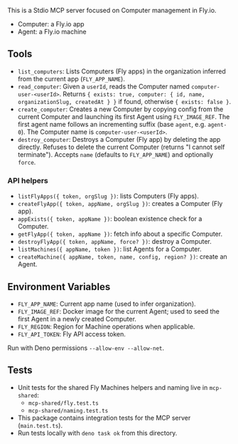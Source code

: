 This is a Stdio MCP server focused on Computer management in Fly.io.

- Computer: a Fly.io app
- Agent: a Fly.io machine

## Tools

- `list_computers`: Lists Computers (Fly apps) in the organization inferred from
  the current app (`FLY_APP_NAME`).
- `read_computer`: Given a `userId`, reads the Computer named
  `computer-user-<userId>`. Returns
  `{ exists: true, computer: { id, name, organizationSlug, createdAt } }` if
  found, otherwise `{ exists: false }`.
- `create_computer`: Creates a new Computer by copying config from the current
  Computer and launching its first Agent using `FLY_IMAGE_REF`. The first agent
  name follows an incrementing suffix (base `agent`, e.g. `agent-0`). The
  Computer name is `computer-user-<userId>`.
- `destroy_computer`: Destroys a Computer (Fly app) by deleting the app
  directly. Refuses to delete the current Computer (returns "I cannot self
  terminate"). Accepts `name` (defaults to `FLY_APP_NAME`) and optionally
  `force`.

### API helpers

- `listFlyApps({ token, orgSlug })`: lists Computers (Fly apps).
- `createFlyApp({ token, appName, orgSlug })`: creates a Computer (Fly app).
- `appExists({ token, appName })`: boolean existence check for a Computer.
- `getFlyApp({ token, appName })`: fetch info about a specific Computer.
- `destroyFlyApp({ token, appName, force? })`: destroy a Computer.
- `listMachines({ appName, token })`: list Agents for a Computer.
- `createMachine({ appName, token, name, config, region? })`: create an Agent.

## Environment Variables

- `FLY_APP_NAME`: Current app name (used to infer organization).
- `FLY_IMAGE_REF`: Docker image for the current Agent; used to seed the first
  Agent in a newly created Computer.
- `FLY_REGION`: Region for Machine operations when applicable.
- `FLY_API_TOKEN`: Fly API access token.

Run with Deno permissions `--allow-env --allow-net`.

## Tests

- Unit tests for the shared Fly Machines helpers and naming live in
  `mcp-shared`:
  - `mcp-shared/fly.test.ts`
  - `mcp-shared/naming.test.ts`
- This package contains integration tests for the MCP server (`main.test.ts`).
- Run tests locally with `deno task ok` from this directory.
